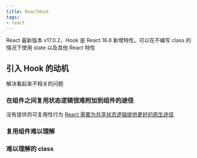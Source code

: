 ```yaml
---
title: ReactHook
tags:
- react
---
```


React 最新版本 v17.0.2，Hook 是 React 16.8 新增特性。可以在不编写 class 的情况下使用 state 以及其他 React 特性

## 引入 Hook 的动机
解决看起来不相关的问题

### 在组件之间复用状态逻辑很难附加到组件的途径
没有提供将可复用性行为
<u>React 需要为共享状态逻辑提供更好的原生途径</u>
### 复用组件难以理解
### 难以理解的 class
